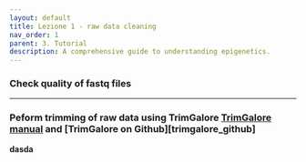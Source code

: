 ```yaml
---
layout: default
title: Lezione 1 - raw data cleaning
nav_order: 1
parent: 3. Tutorial
description: A comprehensive guide to understanding epigenetics.
---
```



### Check quality of fastq files 
----



### Peform trimming of raw data using TrimGalore [TrimGalore manual][def] and [TrimGalore on Github][trimgalore_github]

**dasda**

[def]: https://github.com/FelixKrueger/TrimGalore
[def2]: https://github.com/FelixKrueger/TrimGalore